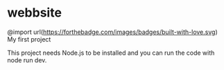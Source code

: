 # webbsite
@import url(https://forthebadge.com/images/badges/built-with-love.svg)
My first project

This project needs Node.js to be installed and you can run the code with node run dev.
